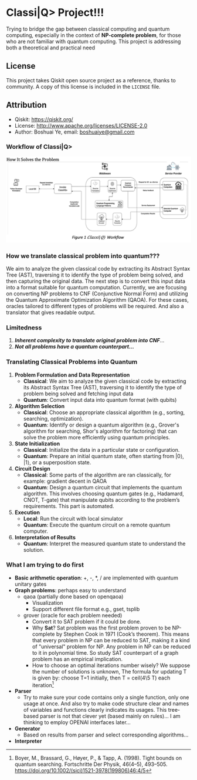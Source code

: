 # Classi|Q> Project!!!
Trying to bridge the gap between classical computing and quantum computing, especially in the context of **NP-complete problem**, for those who are not familiar with quantum computing. This project is addressing both a theoretical and practical need


## License
This project takes Qiskit open source project as a reference, thanks to community.
A copy of this license is included in the `LICENSE` file.

## Attribution
- Qiskit: https://qiskit.org/
- License: http://www.apache.org/licenses/LICENSE-2.0
- Author: Boshuai Ye, email: boshuaiye@gmail.com
### Workflow of Classi|Q>
![alt text](./assets/workflow.png "Title")

### How we translate classical problem into quantum???
We aim to analyze the given classical code by extracting its Abstract Syntax Tree (AST), traversing it to identify the type of problem being solved, and then capturing the original data. 
The next step is to convert this input data into a format suitable for 
quantum computation. Currently, we are focusing on converting NP problems 
to CNF (Conjunctive Normal Form) and utilizing the Quantum Approximate 
Optimization Algorithm (QAOA). For these cases, oracles tailored to 
different types of problems will be required. And also a translator that gives readable output.

### Limitedness
1. ***Inherent complexity to translate original problem into CNF***...
2. ***Not all problems have a quantum counterpart...*** 

### Translating Classical Problems into Quantum

1. **Problem Formulation and Data Representation**
   - **Classical**: We aim to analyze the given classical code by extracting its Abstract Syntax Tree (AST), traversing it to identify the type of problem being solved and fetching input data
   - **Quantum**: Convert input data into quantum format (with qubits)
2. **Algorithm Selection**
   - **Classical**: Choose an appropriate classical algorithm (e.g., sorting, searching, optimization).
   - **Quantum**: Identify or design a quantum algorithm (e.g., Grover's algorithm for searching, Shor's algorithm for factoring) that can solve the problem more efficiently using quantum principles.
3. **State Initialization**
   - **Classical**: Initialize the data in a particular state or configuration.
   - **Quantum**: Prepare an initial quantum state, often starting from |0⟩, |1⟩, or a superposition state.
4. **Circuit Design**
   - **Classical**: Some parts of the algorithm are ran classically, for example: gradient decent in QAOA
   - **Quantum**: Design a quantum circuit that implements the quantum algorithm. This involves choosing quantum gates (e.g., Hadamard, CNOT, T-gate) that manipulate qubits according to the problem’s requirements. This part is automated.
5. **Execution**
   - **Local**: Run the circuit with local simulator
   - **Quantum**: Execute the quantum circuit on a remote quantum computer.
6. **Interpretation of Results**
   - **Quantum**: Interpret the measured quantum state to understand the solution. 

### What I am trying to do first
- **Basic arithmetic operation**: +, -, *, / are implemented with quantum unitary gates
- **Graph problems**: perhaps easy to understand
  - qaoa (partially done based on openqaoa)
    - Visualization
    - Support different file format e.g., gset, tsplib 
  - grover (oracle for each problem needed)
    - Convert it to SAT problem if it could be done.
    - Why **Sat**? Sat problem was the first problem proven to be NP-complete by Stephen Cook in 1971 (Cook’s theorem). This means that every problem in NP can be           reduced to SAT, making it a kind of "universal" problem for NP. Any problem in NP can be reduced to it in polynomial time. So study SAT counterpart of a graph problem has an empirical implication.
    - How to choose an optimal iterations number wisely? We suppose the number of solutions is unknown, The formula for updating T is given by: choose T=1 initially, then T = ceil(4\5 T) each iteration[^1]
- **Parser**
  - Try to make sure your code contains only a single function, only one usage at once. And also try to make code structure clear and names of variables and functions clearly indicates its usages. This tree-based parser is not that clever yet (based mainly on rules)... I am thinking to employ OPENAI interfaces later... 
- **Generator**
   - Based on results from parser and select corresponding algorithms... 
- **Interpreter**

[^1]: Boyer, M., Brassard, G., Høyer, P., & Tapp, A. (1998). Tight bounds on quantum searching. Fortschritte Der Physik, 46(4–5), 493–505. https://doi.org/10.1002/(sici)1521-3978(199806)46:4/5


